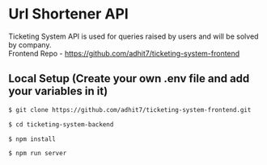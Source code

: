 # Url Shortener API

Ticketing System API is used for queries raised by users and will be solved by company.<br>
Frontend Repo - https://github.com/adhit7/ticketing-system-frontend

## Local Setup (Create your own .env file and add your variables in it)

```sh
$ git clone https://github.com/adhit7/ticketing-system-frontend.git
```

```sh
$ cd ticketing-system-backend
```

```sh
$ npm install
```

```sh
$ npm run server
```
